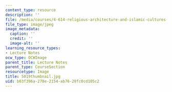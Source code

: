 ```yaml
---
content_type: resource
description: ''
file: /media/courses/4-614-religious-architecture-and-islamic-cultures-fall-2002/b63f396a278e2154ab7628fc0cd105c2_5019thumbnail.jpg
file_type: image/jpeg
image_metadata:
  caption: ''
  credit: ''
  image-alt: ''
learning_resource_types:
- Lecture Notes
ocw_type: OCWImage
parent_title: Lecture Notes
parent_type: CourseSection
resourcetype: Image
title: 5019thumbnail.jpg
uid: b63f396a-278e-2154-ab76-28fc0cd105c2
---
```

